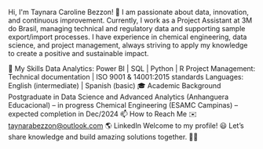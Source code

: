 Hi, I'm Taynara Caroline Bezzon! 👋
I am passionate about data, innovation, and continuous improvement. Currently, I work as a Project Assistant at 3M do Brasil, managing technical and regulatory data and supporting sample export/import processes. I have experience in chemical engineering, data science, and project management, always striving to apply my knowledge to create a positive and sustainable impact.

🚀 My Skills
Data Analytics: Power BI | SQL | Python | R
Project Management: Technical documentation | ISO 9001 & 14001:2015 standards
Languages: English (intermediate) | Spanish (basic)
🎓 Academic Background
Postgraduate in Data Science and Advanced Analytics (Anhanguera Educacional) – in progress
Chemical Engineering (ESAMC Campinas) – expected completion in Dec/2024
📫 How to Reach Me
✉️ taynarabezzon@outlook.com
🌎 LinkedIn
Welcome to my profile! 😃 Let’s share knowledge and build amazing solutions together. 🚀✨
